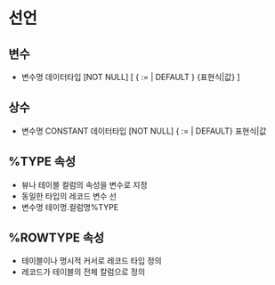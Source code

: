 # 선언

## 변수

- 변수명 데이터타입 [NOT NULL] [ { := | DEFAULT } {표현식|값} ]

## 상수

- 변수명 CONSTANT 데이터타입 [NOT NULL] { := | DEFAULT} 표현식|값

## %TYPE 속성

- 뷰나 테이블 컬럼의 속성을 변수로 지정
- 동일한 타입의 레코드 변수 선
- 변수명 테이명.컬럼명%TYPE

## %ROWTYPE 속성

- 테이블이나 명시적 커서로 레코드 타입 정의
- 레코드가 테이블의 전체 칼럼으로 정의
